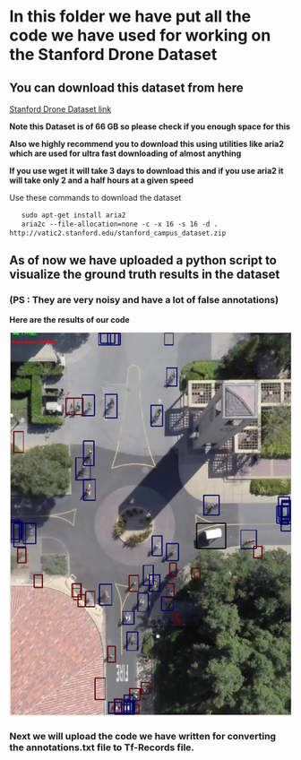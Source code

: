# In this folder we have put all the code we have used for working on the Stanford Drone Dataset

## You can download this dataset from here

[Stanford Drone Dataset link](http://cvgl.stanford.edu/projects/uav_data/)

**Note this Dataset is of 66 GB so please check if you enough space for this**

**Also we highly recommend you to download this using utilities like aria2 which are used for ultra fast downloading of almost anything**

**If you use wget it will take 3 days to download this and if you use aria2 it will take only 2 and a half hours at a given speed**

Use these commands to download the dataset

```
   sudo apt-get install aria2
   aria2c --file-allocation=none -c -x 16 -s 16 -d . http://vatic2.stanford.edu/stanford_campus_dataset.zip
```

## As of now we have uploaded a python script to visualize the ground truth results in the dataset
### (PS : They are very noisy and have a lot of false annotations)

**Here are the results of our code**


![alt text](../media/ground_truth_ouput.png)

### Next we will upload the code we have written for converting the annotations.txt file to Tf-Records file. 





